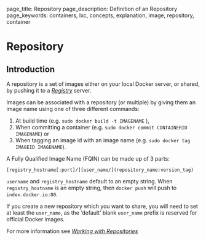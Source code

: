 page_title: Repository
page_description: Definition of an Repository
page_keywords: containers, lxc, concepts, explanation, image, repository, container

# Repository

## Introduction

A repository is a set of images either on your local Docker server, or
shared, by pushing it to a [*Registry*](../registry/#registry-def)
server.

Images can be associated with a repository (or multiple) by giving them
an image name using one of three different commands:

1.  At build time (e.g. `sudo docker build -t IMAGENAME`
),
2.  When committing a container (e.g.
    `sudo docker commit CONTAINERID IMAGENAME`) or
3.  When tagging an image id with an image name (e.g.
    `sudo docker tag IMAGEID IMAGENAME`).

A Fully Qualified Image Name (FQIN) can be made up of 3 parts:

`[registry_hostname[:port]/][user_name/](repository_name:version_tag)`

`username` and `registry_hostname`
default to an empty string. When `registry_hostname`
is an empty string, then `docker push`
will push to `index.docker.io:80`.

If you create a new repository which you want to share, you will need to
set at least the `user_name`, as the ‘default’ blank
`user_name` prefix is reserved for official Docker
images.

For more information see [*Working with
Repositories*](../../use/workingwithrepository/#working-with-the-repository)
